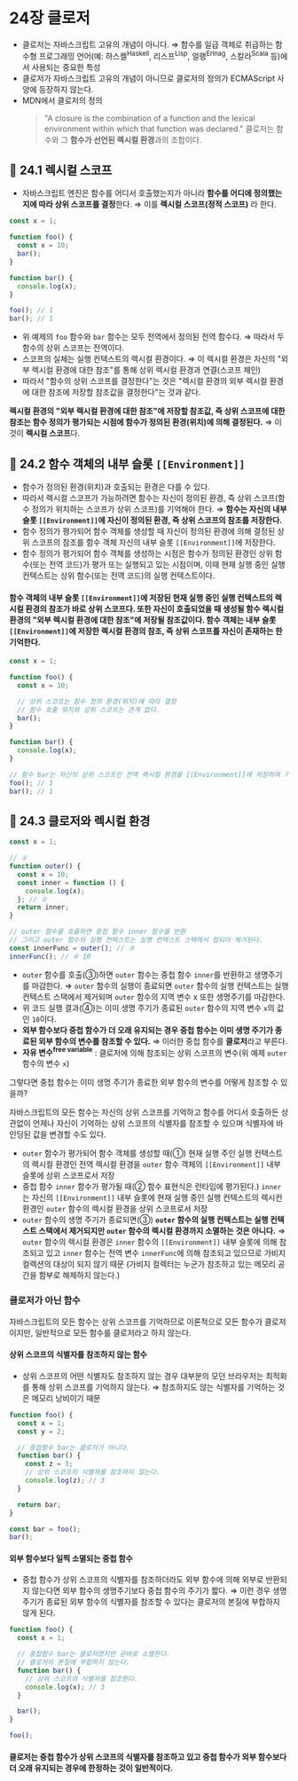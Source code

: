 # 24장 클로저

- 클로저는 자바스크립트 고유의 개념이 아니다.
  ⇒ 함수를 일급 객체로 취급하는 함수형 프로그래밍 언어(예: 하스켈<sup>Haskell</sup>, 리스프<sup>Lisp</sup>, 얼랭<sup>Erlnag</sup>, 스칼라<sup>Scala</sup> 등)에서 사용되는 중요한 특성
- 클로저가 자바스크립트 고유의 개념이 아니므로 클로저의 정의가 ECMAScript 사양에 등장하지 않는다.
- MDN에서 클로저의 정의
  > "A closure is the combination of a function and the lexical environment within which that function was declared."
  > 클로저는 함수와 그 **함수가 선언된 렉시컬 환경**과의 조합이다.

## 📂 24.1 렉시컬 스코프

- 자바스크립트 엔진은 함수를 어디서 호출했는지가 아니라 **함수를 어디에 정의했는지에 따라 상위 스코프를 결정**한다.
  ⇒ 이를 **렉시컬 스코프(정적 스코프)** 라 한다.

```javascript
const x = 1;

function foo() {
  const x = 10;
  bar();
}

function bar() {
  console.log(x);
}

foo(); // 1
bar(); // 1
```

- 위 예제의 `foo` 함수와 `bar` 함수는 모두 전역에서 정의된 전역 함수다.
  ⇒ 따라서 두 함수의 상위 스코프는 전역이다.
- 스코프의 실체는 실행 컨텍스트의 렉시컬 환경이다.
  ⇒ 이 렉시컬 환경은 자신의 "외부 렉시컬 환경에 대한 참조"를 통해 상위 렉시컬 환경과 연결(스코프 체인)
- 따라서 "함수의 상위 스코프를 결정한다"는 것은 "렉시컬 환경의 외부 렉시컬 환경에 대한 참조에 저장할 참조값을 결정한다"는 것과 같다.

**렉시컬 환경의 "외부 렉시컬 환경에 대한 참조"에 저장할 참조값, 즉 상위 스코프에 대한 참조는 함수 정의가 평가되는 시점에 함수가 정의된 환경(위치)에 의해 결정된다.**
⇒ 이것이 **렉시컬 스코프**다.

## 📂 24.2 함수 객체의 내부 슬롯 `[[Environment]]`

- 함수가 정의된 환경(위치)과 호출되는 환경은 다를 수 있다.
- 따라서 렉시컬 스코프가 가능하려면 함수는 자신이 정의된 환경, 즉 상위 스코프(함수 정의가 위치하는 스코프가 상위 스코프)를 기억해야 한다.
  ⇒ **함수는 자신의 내부 슬롯 `[[Environment]]`에 자신이 정의된 환경, 즉 상위 스코프의 참조를 저장한다.**
- 함수 정의가 평가되어 함수 객체를 생성할 때 자신이 정의된 환경에 의해 결정된 상위 스코프의 참조를 함수 객체 자신의 내부 슬롯 `[[Environment]]`에 저장한다.
- 함수 정의가 평가되어 함수 객체를 생성하는 시점은 함수가 정의된 환경인 상위 함수(또는 전역 코드)가 평가 또는 실행되고 있는 시점이며, 이때 현재 실행 중인 실행 컨텍스트는 상위 함수(또는 전역 코드)의 실행 컨텍스트이다.

#### 함수 객체의 내부 슬롯 `[[Environment]]`에 저장된 현재 실행 중인 실행 컨텍스트의 렉시컬 환경의 참조가 바로 상위 스코프다. 또한 자신이 호출되었을 때 생성될 함수 렉시컬 환경의 "외부 렉시컬 환경에 대한 참조"에 저장될 참조값이다. 함수 객체는 내부 슬롯 `[[Environment]]`에 저장한 렉시컬 환경의 참조, 즉 상위 스코프를 자신이 존재하는 한 기억한다.

```javascript
const x = 1;

function foo() {
  const x = 10;

  // 상위 스코프는 함수 정의 환경(위치)에 따라 결정
  // 함수 호출 위치와 상위 스코프는 관계 없다.
  bar();
}

function bar() {
  console.log(x);
}

// 함수 bar는 자신의 상위 스코프인 전역 렉시컬 환경을 [[Environment]]에 저장하여 기억
foo(); // 1
bar(); // 1
```

## 📂 24.3 클로저와 렉시컬 환경

```javascript
const x = 1;

// ①
function outer() {
  const x = 10;
  const inner = function () {
    console.log(x);
  }; // ②
  return inner;
}

// outer 함수를 호출하면 중첩 함수 inner 함수를 반환
// 그리고 outer 함수의 실행 컨텍스트는 실행 컨텍스트 스택에서 팝되어 제거된다.
const innerFunc = outer(); // ③
innerFunc(); // ④ 10
```

- `outer` 함수를 호출(③)하면 `outer` 함수는 중첩 함수 `inner`를 반환하고 생명주기를 마감한다.
  ⇒ `outer` 함수의 실행이 종료되면 `outer` 함수의 실행 컨텍스트는 실행 컨텍스트 스택에서 제거되며 `outer` 함수의 지역 변수 x 또한 생명주기를 마감한다.
- 위 코드 실행 결과(④)는 이미 생명 주기가 종료된 `outer` 함수의 지역 변수 `x`의 값인 `10`이다.
- **외부 함수보다 중첩 함수가 더 오래 유지되는 경우 중첩 함수는 이미 생명 주기가 종료된 외부 함수의 변수를 참조할 수 있다.**
  ⇒ 이러한 중첩 함수를 **클로저**라고 부른다.
- **자유 변수<sup>free variable</sup>** : 클로저에 의해 참조되는 상위 스코프의 변수(위 예제 `outer` 함수의 변수 `x`)

그렇다면 중첩 함수는 이미 생명 주기가 종료한 외부 함수의 변수를 어떻게 참조할 수 있을까?

자바스크립트의 모든 함수는 자신의 상위 스코프를 기억하고 함수를 어디서 호출하든 상관없이 언제나 자신이 기억하는 상위 스코프의 식별자를 참조할 수 있으며 식별자에 바인딩된 값을 변경할 수도 있다.

- `outer` 함수가 평가되어 함수 객체를 생성할 때(①) 현재 실행 주인 실행 컨텍스트의 렉시컬 환경인 전역 렉시컬 환경을 `outer` 함수 객체의 `[[Environment]]` 내부 슬롯에 상위 스코프로서 저장
- 중첩 함수 `inner` 함수가 평가될 때(② 함수 표현식은 런타임에 평가된다.) `inner` 는 자신의 `[[Environment]]` 내부 슬롯에 현재 실행 중인 실행 컨텍스트의 렉시컨 환경인 `outer` 함수의 렉시컬 환경을 상위 스코프로서 저장
- `outer` 함수의 생명 주기가 종료되면(③) **`outer` 함수의 실행 컨텍스트는 실행 컨텍스트 스택에서 제거되지만 `outer` 함수의 렉시컬 환경까지 소멸하는 것은 아니다.**
  ⇒ `outer` 함수의 렉시컬 환경은 `inner` 함수의 `[[Environment]]` 내부 슬롯에 의해 참조되고 있고 `inner` 함수는 전역 변수 `innerFunc`에 의해 참조되고 있으므로 가비지 컬렉션의 대상이 되지 않기 때문
  (가비지 컬렉터는 누군가 참조하고 있는 메모리 공간을 함부로 해제하지 않는다.)

### 클로저가 아닌 함수

자바스크립트의 모든 함수는 상위 스코프를 기억하므로 이론적으로 모든 함수가 클로저이지만, 일반적으로 모든 함수를 클로저라고 하지 않는다.

#### 상위 스코프의 식별자를 참조하지 않는 함수

- 상위 스코프의 어떤 식별자도 참조하지 않는 경우 대부분의 모던 브라우저는 최적화를 통해 상위 스코프를 기억하지 않는다.
  ⇒ 참조하지도 않는 식별자를 기억하는 것은 메모리 낭비이기 때문

```javascript
function foo() {
  const x = 1;
  const y = 2;

  // 중첩함수 bar는 클로저가 아니다.
  function bar() {
    const z = 3;
    // 상위 스코프의 식별자를 참조하지 않는다.
    console.log(z); // 3
  }

  return bar;
}

const bar = foo();
bar();
```

#### 외부 함수보다 일찍 소멸되는 중첩 함수

- 중첩 함수가 상위 스코프의 식별자를 참조하더라도 외부 함수에 의해 외부로 반환되지 않는다면 외부 함수의 생명주기보다 중첩 함수의 주기가 짧다.
  ⇒ 이런 경우 생명 주기가 종료된 외부 함수의 식별자를 참조할 수 있다는 클로저의 본질에 부합하지 않게 된다.

```javascript
function foo() {
  const x = 1;

  // 중첩함수 bar는 클로저였지만 곧바로 소멸한다.
  // 클로저의 본질에 부합하지 않는다.
  function bar() {
    // 상위 스코프의 식별자를 참조한다.
    console.log(x); // 3
  }

  bar();
}

foo();
```

#### 클로저는 중첩 함수가 상위 스코프의 식별자를 참조하고 있고 중첩 함수가 외부 함수보다 더 오래 유지되는 경우에 한정하는 것이 일반적이다.
